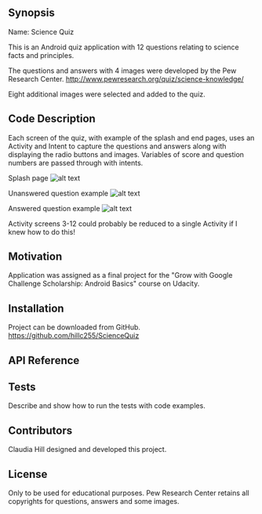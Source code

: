 ## Synopsis

Name:  Science Quiz

This is an Android quiz application with 12 questions relating to science facts and principles.

The questions and answers with 4 images were developed by the Pew Research Center. <http://www.pewresearch.org/quiz/science-knowledge/>

Eight additional images were selected and added to the quiz.



## Code Description

Each screen of the quiz, with example of the splash and end pages, uses an Activity and Intent to capture the questions and answers along with displaying the radio buttons and images.  Variables of score and question numbers are passed through with intents.

Splash page
![alt text](https://raw.githubusercontent.com/hillc255/ScienceQuiz/app/src/main/res/drawable/readme1.png)

Unanswered question example
![alt text](https://raw.githubusercontent.com/hillc255/ScienceQuiz/app/src/main/res/drawable/readme2.png)

Answered question example
![alt text](https://raw.githubusercontent.com/hillc255/ScienceQuiz/app/src/main/res/drawable/readme3.png)

Activity screens 3-12 could probably be reduced to a single Activity if I knew how to do this!

## Motivation

Application was assigned as a final project for the "Grow with Google Challenge Scholarship: Android Basics" course on Udacity.

## Installation

Project can be downloaded from GitHub.  
https://github.com/hillc255/ScienceQuiz

## API Reference

## Tests

Describe and show how to run the tests with code examples.

## Contributors

Claudia Hill designed and developed this project.

## License

Only to be used for educational purposes.
Pew Research Center retains all copyrights for questions, answers and some images.

